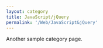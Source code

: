 ```yaml
---
layout: category
title: JavaScript/jQuery
permalink: '/Web/JavaScript&jQuery'
---
```


Another sample category page.
